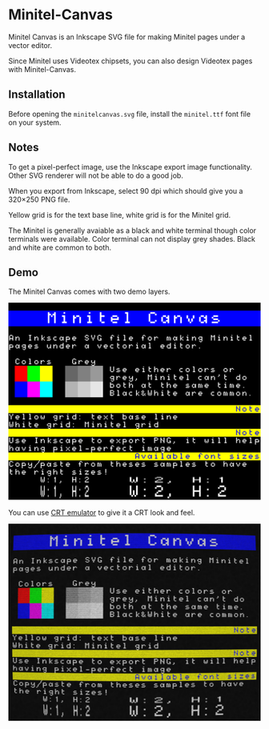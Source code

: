Minitel-Canvas
==============

Minitel Canvas is an Inkscape SVG file for making Minitel pages under a vector editor.

Since Minitel uses Videotex chipsets, you can also design Videotex pages with Minitel-Canvas.

Installation
------------

Before opening the `minitelcanvas.svg` file, install the `minitel.ttf` font file on your system.

Notes
-----

To get a pixel-perfect image, use the Inkscape export image functionality. Other SVG renderer will not be
able to do a good job.

When you export from Inkscape, select 90 dpi which should give you a 320×250 PNG file.

Yellow grid is for the text base line, white grid is for the Minitel grid.

The Minitel is generally avaiable as a black and white terminal though color terminals were available.
Color terminal can not display grey shades. Black and white are common to both.

Demo
----

The Minitel Canvas comes with two demo layers.

![](https://github.com/Zigazou/Minitel-Canvas/blob/master/minitelcanvas.png)

You can use [CRT emulator](https://github.com/Zigazou/CRT-emulator) to give it a CRT look and feel.

![](https://github.com/Zigazou/Minitel-Canvas/blob/master/minitelcanvas.crt.png)
